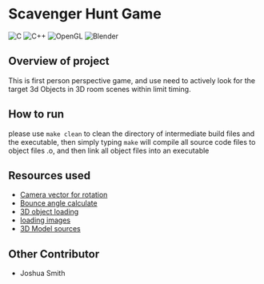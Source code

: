 # Scavenger Hunt Game

![C](https://img.shields.io/badge/c-%2300599C.svg?style=for-the-badge&logo=c&logoColor=white) 	![C++](https://img.shields.io/badge/c++-%2300599C.svg?style=for-the-badge&logo=c%2B%2B&logoColor=white) ![OpenGL](https://img.shields.io/badge/OpenGL-%23FFFFFF.svg?style=for-the-badge&logo=opengl) ![Blender](https://img.shields.io/badge/blender-%23F5792A.svg?style=for-the-badge&logo=blender&logoColor=white)    

## Overview of project

This is first person perspective game, and use need to actively look for the target 3d Objects in 3D room scenes within limit timing.

## How to run

please use `make clean` to clean the directory of intermediate build files and the executable, then simply typing `make` will compile all source code files to object files .o, and then link all object files into an executable

## Resources used

* [Camera vector for rotation](https://learnopengl.com/Getting-started/Camera) 
* [Bounce angle calculate](https://stackoverflow.com/questions/573084/how-to-calculate-bounce-angle)
* [3D object loading](https://github.com/syoyo/tinyobjloader)
* [loading images](http://www.lonesock.net/soil.html) 
* [3D Model sources](https://sketchfab.com/3d-models)

## Other Contributor

* Joshua Smith

